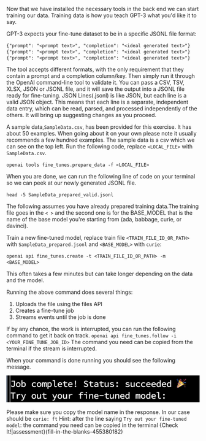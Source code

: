 
Now that we have installed the necessary tools in the back end we can start training our data. Training data is how you teach GPT-3 what you'd like it to say. 

GPT-3 expects your fine-tune dataset to be in a specific JSONL file format:
```python-hide-clipboard
{"prompt": "<prompt text>", "completion": "<ideal generated text>"}
{"prompt": "<prompt text>", "completion": "<ideal generated text>"}
{"prompt": "<prompt text>", "completion": "<ideal generated text>"}
```
The tool accepts different formats, with the only requirement that they contain a prompt and a completion column/key. Then simply run it through the OpenAI command-line tool to validate it.
You can pass a CSV, TSV, XLSX, JSON or JSONL file, and it will save the output into a JSONL file ready for fine-tuning. JSON Lines(.jsonl) is like JSON, but each line is a valid JSON object. This means that each line is a separate, independent data entry, which can be read, parsed, and processed independently of the others. It will bring up suggesting changes as you proceed. 

A sample data,`SampleData.csv`, has been provided for this exercise. It has about 50 examples. When going about it on your own please note it usually recommends a few hundred examples. The sample data is a csv which we can see on the top left. Run the following code, replace `<LOCAL_FILE>` with `SampleData.csv`.
```
openai tools fine_tunes.prepare_data -f <LOCAL_FILE>
```
When you are done, we can run the following line of code on your terminal so we can peek at our newly generated JSONL file.
```
head -5 SampleData_prepared_valid.jsonl
```
The following assumes you have already prepared training data.The training file goes in the  `< >` and the second one is for the BASE_MODEL that is the name of the base model you're starting from (ada, babbage, curie, or davinci). 

Train a new fine-tuned model, replace train file  `<TRAIN_FILE_ID_OR_PATH>` with `SampleData_prepared.jsonl` and `<BASE_MODEL>` with `curie`:
```
openai api fine_tunes.create -t <TRAIN_FILE_ID_OR_PATH> -m <BASE_MODEL>
```
This often takes a few minutes but can take longer depending on the data and the model. 

Running the above command does several things:

1. Uploads the file using the files API 
2. Creates a fine-tune job
3. Streams events until the job is done 

If by any chance, the work is interrupted, you can run the following command to get it back on track. 
`openai api fine_tunes.follow -i <YOUR_FINE_TUNE_JOB_ID>`
The command you need can be copied from the terminal if the stream is interrupted.

When your command is done running you should see the following message.

![.guides/img/success](.guides/img/success.png)

Please make sure you copy the model name in the response.  In our case should be `curie: ft`
Hint: after the line saying `Try out your fine-tuned model`: the command you need can be copied in the terminal 
{Check It!|assessment}(fill-in-the-blanks-455380182)
